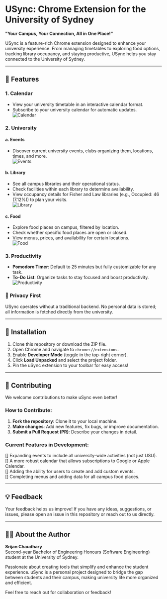 # USync: Chrome Extension for the University of Sydney  

**"Your Campus, Your Connection, All in One Place!"**

USync is a feature-rich Chrome extension designed to enhance your university experience. From managing timetables to exploring food options, tracking library occupancy, and staying productive, USync helps you stay connected to the University of Sydney.

---
## 🚀 Features  

### 1. **Calendar**  
- View your university timetable in an interactive calendar format.  
- Subscribe to your university calendar for automatic updates.  
![Calendar](assets/promotional/Screenshot%202024-12-03%20at%207.41.10%20am.png)

### 2. **University**  
#### a. **Events**  
- Discover current university events, clubs organizing them, locations, times, and more.  
![Events](assets/promotional/Screenshot%202024-12-03%20at%207.41.19%20am.png)

#### b. **Library**  
- See all campus libraries and their operational status.  
- Check facilities within each library to determine availability.  
- View occupancy details for Fisher and Law libraries (e.g., Occupied: 46 (7.12%)) to plan your visits.  
![Library](assets/promotional/Screenshot%202024-12-03%20at%207.41.34%20am.png)

#### c. **Food**  
- Explore food places on campus, filtered by location.  
- Check whether specific food places are open or closed.  
- View menus, prices, and availability for certain locations.  
![Food](assets/promotional/Screenshot%202024-12-03%20at%207.41.54%20am.png)

### 3. **Productivity**  
- **Pomodoro Timer**: Default to 25 minutes but fully customizable for any task.  
- **To-Do List**: Organize tasks to stay focused and boost productivity.  
![Productivity](assets/promotional/Screenshot%202024-12-03%20at%207.42.04%20am.png)


### 🔐 **Privacy First**  
USync operates without a traditional backend. No personal data is stored; all information is fetched directly from the university.  

---

## 🔧 Installation  

1. Clone this repository or download the ZIP file.  
2. Open Chrome and navigate to `chrome://extensions`.  
3. Enable **Developer Mode** (toggle in the top-right corner).  
4. Click **Load Unpacked** and select the project folder.  
5. Pin the uSync extension to your toolbar for easy access!  

---

## 🤝 Contributing  

We welcome contributions to make uSync even better!  

### How to Contribute:  
1. **Fork the repository**: Clone it to your local machine.  
2. **Make changes**: Add new features, fix bugs, or improve documentation.  
3. **Submit a Pull Request (PR)**: Describe your changes in detail.  

### Current Features in Development:  
[] Expanding events to include all university-wide activities (not just USU).  
[] A more robust calendar that allows subscriptions to Google or Apple Calendar.  
[] Adding the ability for users to create and add custom events.  
[] Completing menus and adding data for all campus food places.  

---

## 💡 Feedback  

Your feedback helps us improve! If you have any ideas, suggestions, or issues, please open an issue in this repository or reach out to us directly.  

---

## 👨‍💻 About the Author  

**Srijan Chaudhary**  
Second-year Bachelor of Engineering Honours (Software Engineering) student at the University of Sydney.  

Passionate about creating tools that simplify and enhance the student experience. uSync is a personal project designed to bridge the gap between students and their campus, making university life more organized and efficient.  

Feel free to reach out for collaboration or feedback!  

